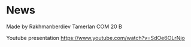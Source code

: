# News

Made by Rakhmanberdiev Tamerlan COM 20 B

Youtube presentation https://www.youtube.com/watch?v=SdOe6OLrNjo
